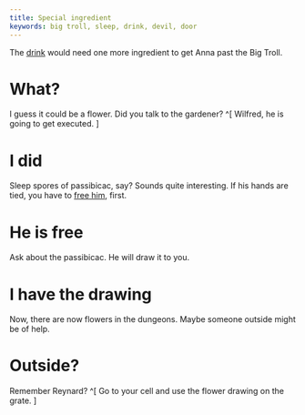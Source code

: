 ```yaml
---
title: Special ingredient
keywords: big troll, sleep, drink, devil, door
---
```


The [drink](080-drink/index.md) would need one more ingredient to get Anna past the Big Troll.

# What?
I guess it could be a flower. Did you talk to the gardener? ^[ Wilfred, he is going to get executed. ]

# I did
Sleep spores of passibicac, say? Sounds quite interesting. If his hands are tied, you have to [free him](030-wilfred.md), first.

# He is free
Ask about the passibicac. He will draw it to you.

# I have the drawing
Now, there are now flowers in the dungeons. Maybe someone outside might be of help.

# Outside?
Remember Reynard? ^[ Go to your cell and use the flower drawing on the grate. ]
